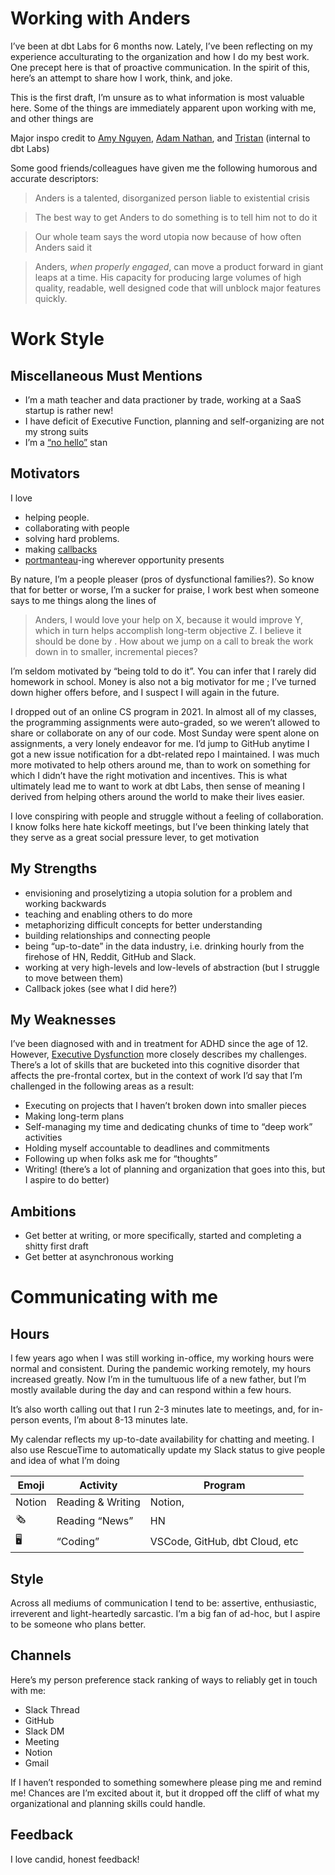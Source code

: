 # Working with Anders

I’ve been at dbt Labs for 6 months now. Lately, I’ve been reflecting on my experience acculturating to the organization and how I do my best work. One precept here is that of proactive communication. In the spirit of this, here’s an attempt to share how I work, think, and joke.

This is the first draft, I’m unsure as to what information is most valuable here. Some of the things are immediately apparent upon working with me, and other things are 

 Major inspo credit to [Amy Nguyen](https://amy.dev/?p=979), [Adam Nathan](https://almanac.io/docs/ceo-user-guide-qgrX6JybtClEKUEGt96x5sMlzQLmRwPL), and [Tristan](https://www.notion.so/Working-with-Tristan-c7207974c30a4aaf809a6048ce73f897) (internal to dbt Labs)

Some good friends/colleagues have given me the following humorous and accurate descriptors:

> Anders is a talented, disorganized person liable to existential crisis

> The best way to get Anders to do something is to tell him not to do it

> Our whole team says the word utopia now because of how often Anders said it

> Anders, *when properly engaged*, can move a product forward in giant leaps at a time. His capacity for producing large volumes of high quality, readable, well designed code that will unblock major features quickly.

# Work Style

## Miscellaneous Must Mentions

- I’m a math teacher and data practioner by trade, working at a SaaS startup is rather new!
- I have deficit of Executive Function, planning and self-organizing are not my strong suits
- I’m a [“no hello”](https://nohello.net/) stan

## Motivators

I love

- helping people.
- collaborating with people
- solving hard problems.
- making [callbacks](https://en.wikipedia.org/wiki/Callback_(comedy))
- [portmanteau](https://www.merriam-webster.com/dictionary/portmanteau)-ing wherever opportunity presents

By nature, I’m a people pleaser (pros of dysfunctional families?). So know that for better or worse, I’m a sucker for praise,  I work best when someone says to me things along the lines of

> Anders, I would love your help on X, because it would improve Y, which in turn helps accomplish long-term objective Z. I believe it should be done by <DEADLINE>. How about we jump on a call to break the work down in to smaller, incremental pieces?
> 

I’m seldom motivated by “being told to do it”. You can infer that I rarely did homework in school. Money is also not a big motivator for me ; I’ve turned down higher offers before, and I suspect I will again in the future.

I dropped out of an online CS program in 2021. In almost all of my classes, the programming assignments were auto-graded, so we weren’t allowed to share or collaborate on any of our code. Most Sunday were spent alone on assignments, a very lonely endeavor for me. I’d jump to GitHub anytime I got a new issue notification for a dbt-related repo I maintained. I was much more motivated to help others around me, than to work on something for which I didn’t have the right motivation and incentives. This is what ultimately lead me to want to work at dbt Labs, then sense of meaning I derived from helping others around the world to make their lives easier.

I love conspiring with people and struggle without a feeling of collaboration. I know folks here hate kickoff meetings, but I’ve been thinking lately that they serve as a great social pressure lever, to get motivation

## My Strengths

- envisioning and proselytizing a utopia solution for a problem and working backwards
- teaching and enabling others to do more
- metaphorizing difficult concepts for better understanding
- building relationships and connecting people
- being “up-to-date” in the data industry, i.e. drinking hourly from the firehose of HN, Reddit, GitHub and Slack.
- working at very high-levels and low-levels of abstraction (but I struggle to move between them)
- Callback jokes (see what I did here?)

## My Weaknesses

I’ve been diagnosed with and in treatment for ADHD since the age of 12. However, [Executive Dysfunction](https://www.additudemag.com/what-is-executive-function-disorder/) more closely describes my challenges. There’s a lot of skills that are bucketed into this cognitive disorder that affects the pre-frontal cortex, but in the context of work I’d say that I’m challenged in the following areas as a result:

- Executing on projects that I haven’t broken down into smaller pieces
- Making long-term plans
- Self-managing my time and dedicating chunks of time to “deep work” activities
- Holding myself accountable to deadlines and commitments
- Following up when folks ask me for “thoughts”
- Writing! (there’s a lot of planning and organization that goes into this, but I aspire to do better)

## Ambitions

- Get better at writing, or more specifically, started and completing a shitty first draft
- Get better at asynchronous working

# Communicating with me

## Hours

I few years ago when I was still working in-office, my working hours were normal and consistent. During the pandemic working remotely, my hours increased greatly. Now I’m in the tumultuous life of a new father, but I’m mostly available during the day and can respond within a few hours.

It’s also worth calling out that I run 2-3 minutes late to meetings, and, for in-person events, I’m about 8-13 minutes late.

My calendar reflects my up-to-date availability for chatting and meeting. I also use RescueTime to automatically update my Slack status to give people and idea of what I’m doing

| Emoji | Activity | Program |
| --- | --- | --- |
| Notion | Reading & Writing | Notion,  |
| 🗞 | Reading “News” | HN |
| 🖥️ | “Coding” | VSCode, GitHub, dbt Cloud, etc |

## Style

Across all mediums of communication I tend to be: assertive, enthusiastic, irreverent and light-heartedly sarcastic. I’m a big fan of ad-hoc, but I aspire to be someone who plans better.

## Channels

Here’s my person preference stack ranking of ways to reliably get in touch with me:

- Slack Thread
- GitHub
- Slack DM
- Meeting
- Notion
- Gmail

If I haven’t responded to something somewhere please ping me and remind me! Chances are I’m excited about it, but it dropped off the cliff of what my organizational and planning skills could handle.

## Feedback

I love candid, honest feedback!